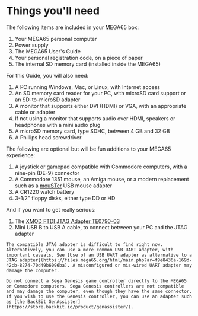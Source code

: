 # Things you'll need

The following items are included in your MEGA65 box:

1. Your MEGA65 personal computer
2. Power supply
3. The MEGA65 User's Guide
4. Your personal registration code, on a piece of paper
5. The internal SD memory card (installed inside the MEGA65)

For this Guide, you will also need:

1. A PC running Windows, Mac, or Linux, with Internet access
2. An SD memory card reader for your PC, with microSD card support or an SD-to-microSD adapter
3. A monitor that supports either DVI (HDMI) or VGA, with an appropriate cable or adapter
4. If not using a monitor that supports audio over HDMI, speakers or headphones with a mini audio plug
5. A microSD memory card, type SDHC, between 4 GB and 32 GB
6. A Phillips head screwdriver

The following are optional but will be fun additions to your MEGA65 experience:

1. A joystick or gamepad compatible with Commodore computers, with a nine-pin (DE-9) connector
2. A Commodore 1351 mouse, an Amiga mouse, or a modern replacement such as a [mouSTer](https://retrohax.net/shop/amiga/mouster/) USB mouse adapter
3. A CR1220 watch battery
4. 3-1/2" floppy disks, either type DD or HD

And if you want to get really serious:

1. The [XMOD FTDI JTAG Adapter TE0790-03](https://shop.trenz-electronic.de/en/TE0790-03-XMOD-FTDI-JTAG-Adapter-Xilinx-compatible)
2. Mini USB B to USB A cable, to connect between your PC and the JTAG adapter

```{tip}
The compatible JTAG adapter is difficult to find right now. Alternatively, you can use a more common USB UART adapter, with important caveats. See [Use of an USB UART adapter as alternative to a JTAG adapter](https://files.mega65.org/html/main.php?ar=f9e8436a-169d-42cb-8274-70d49b6096ba). A misconfigured or mis-wired UART adapter may damage the computer.
```

```{tip}
Do not connect a Sega Genesis game controller directly to the MEGA65 or Commodore computers. Sega Genesis controllers are not compatible and may damage the computer, even though they have the same connector. If you wish to use the Genesis controller, you can use an adapter such as [the BackBit GenAssister](https://store.backbit.io/product/genassister/).
```
